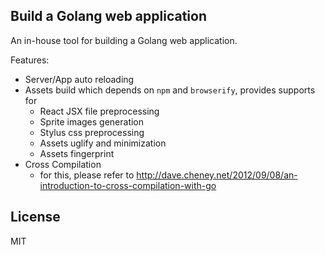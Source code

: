 Build a Golang web application
-----

An in-house tool for building a Golang web application.

Features:

+ Server/App auto reloading
+ Assets build which depends on `npm` and `browserify`, provides supports for 
    + React JSX file preprocessing
    + Sprite images generation
    + Stylus css preprocessing
    + Assets uglify and minimization
    + Assets fingerprint
+ Cross Compilation
    + for this, please refer to http://dave.cheney.net/2012/09/08/an-introduction-to-cross-compilation-with-go

License
------
MIT